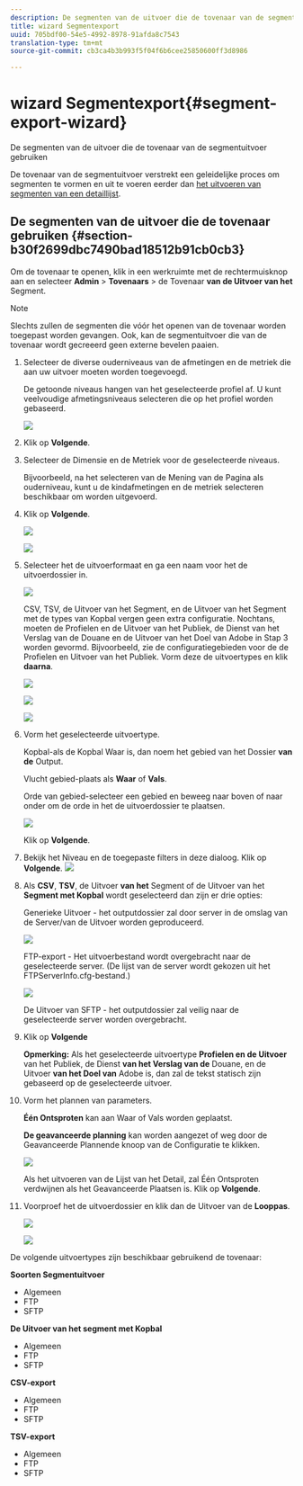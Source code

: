 ```yaml
---
description: De segmenten van de uitvoer die de tovenaar van de segmentuitvoer gebruiken
title: wizard Segmentexport
uuid: 705bdf00-54e5-4992-8978-91afda8c7543
translation-type: tm+mt
source-git-commit: cb3ca4b3b993f5f04f6b6cee25850600ff3d8986

---
```



# wizard Segmentexport{#segment-export-wizard}

De segmenten van de uitvoer die de tovenaar van de segmentuitvoer gebruiken

De tovenaar van de segmentuitvoer verstrekt een geleidelijke proces om segmenten te vormen en uit te voeren eerder dan [het uitvoeren van segmenten van een detaillijst](https://docs.adobe.com/content/help/en/data-workbench/using/client/export-data/c-sgmt-expt.html).

## De segmenten van de uitvoer die de tovenaar gebruiken {#section-b30f2699dbc7490bad18512b91cb0cb3}

Om de tovenaar te openen, klik in een werkruimte met de rechtermuisknop aan en selecteer **Admin** > **Tovenaars** > de Tovenaar **van de Uitvoer van het** Segment.

>[!NOTE]
>
>Slechts zullen de segmenten die vóór het openen van de tovenaar worden toegepast worden gevangen. Ook, kan de segmentuitvoer die van de tovenaar wordt gecreeerd geen externe bevelen paaien.

1. Selecteer de diverse ouderniveaus van de afmetingen en de metriek die aan uw uitvoer moeten worden toegevoegd.

   De getoonde niveaus hangen van het geselecteerde profiel af. U kunt veelvoudige afmetingsniveaus selecteren die op het profiel worden gebaseerd.

   ![](assets/seg_wizard_1.png)

1. Klik op **Volgende**.
1. Selecteer de Dimensie en de Metriek voor de geselecteerde niveaus.

   Bijvoorbeeld, na het selecteren van de Mening van de Pagina als ouderniveau, kunt u de kindafmetingen en de metriek selecteren beschikbaar om worden uitgevoerd.

1. Klik op **Volgende**.

   ![](assets/seg_wizard_2.png)

   ![](assets/seg_wizard_2_1.png)

1. Selecteer het de uitvoerformaat en ga een naam voor het de uitvoerdossier in.

   ![](assets/seg_wizard_3.png)

   CSV, TSV, de Uitvoer van het Segment, en de Uitvoer van het Segment met de types van Kopbal vergen geen extra configuratie. Nochtans, moeten de Profielen en de Uitvoer van het Publiek, de Dienst van het Verslag van de Douane en de Uitvoer van het Doel van Adobe in Stap 3 worden gevormd. Bijvoorbeeld, zie de configuratiegebieden voor de de Profielen en Uitvoer van het Publiek. Vorm deze de uitvoertypes en klik **daarna**.

   ![](assets/seg_wizard_3_1.png)

   ![](assets/seg_wizard_3_2.png)

   ![](assets/seg_wizard_3_3.png)

1. Vorm het geselecteerde uitvoertype.

   Kopbal-als de Kopbal Waar is, dan noem het gebied van het Dossier **van de** Output.

   Vlucht gebied-plaats als **Waar** of **Vals**.

   Orde van gebied-selecteer een gebied en beweeg naar boven of naar onder om de orde in het de uitvoerdossier te plaatsen.

   ![](assets/seg_wizard_4.png)

   Klik op **Volgende**.

1. Bekijk het Niveau en de toegepaste filters in deze dialoog. Klik op **Volgende**. ![](assets/seg_wizard_5.png)

1. Als **CSV**, **TSV**, de Uitvoer **van het** Segment of de Uitvoer van het **Segment met Kopbal** wordt geselecteerd dan zijn er drie opties:

   Generieke Uitvoer - het outputdossier zal door server in de omslag van de Server/van de Uitvoer worden geproduceerd.

   ![](assets/seg_wizard_6.png)

   FTP-export - Het uitvoerbestand wordt overgebracht naar de geselecteerde server. (De lijst van de server wordt gekozen uit het FTPServerInfo.cfg-bestand.)

   ![](assets/seg_wizard_6_1.png)

   De Uitvoer van SFTP - het outputdossier zal veilig naar de geselecteerde server worden overgebracht.

1. Klik op **Volgende**

   **Opmerking:** Als het geselecteerde uitvoertype **Profielen en de Uitvoer** van het Publiek, de Dienst **van het Verslag van de** Douane, en de Uitvoer **van het Doel van** Adobe is, dan zal de tekst statisch zijn gebaseerd op de geselecteerde uitvoer.

1. Vorm het plannen van parameters.

   **Één Ontsproten** kan aan Waar of Vals worden geplaatst.

   **De geavanceerde planning** kan worden aangezet of weg door de Geavanceerde Plannende knoop van de Configuratie te klikken.

   ![](assets/seg_wizard_7.png)

   Als het uitvoeren van de Lijst van het Detail, zal Één Ontsproten verdwijnen als het Geavanceerde Plaatsen is. Klik op **Volgende**.

1. Voorproef het de uitvoerdossier en klik dan de Uitvoer van de **Looppas**.

   ![](assets/seg_wizard_8.png)

   ![](assets/seg_wizard_8_1.png)

De volgende uitvoertypes zijn beschikbaar gebruikend de tovenaar:

**Soorten Segmentuitvoer**

* Algemeen
* FTP
* SFTP

**De Uitvoer van het segment met Kopbal**

* Algemeen
* FTP
* SFTP

**CSV-export**

* Algemeen
* FTP
* SFTP

**TSV-export**

* Algemeen
* FTP
* SFTP

